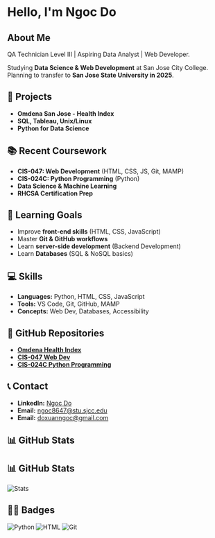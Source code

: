 # Hello, I'm Ngoc Do

## About Me
QA Technician Level III | Aspiring Data Analyst | Web Developer.

Studying **Data Science & Web Development** at San Jose City College. Planning to transfer to **San Jose State University in 2025**.

## 🚀 Projects
- **Omdena San Jose - Health Index**
- **SQL, Tableau, Unix/Linux**
- **Python for Data Science**

## 📚 Recent Coursework
- **CIS-047: Web Development** (HTML, CSS, JS, Git, MAMP)
- **CIS-024C: Python Programming** (Python)
- **Data Science & Machine Learning**
- **RHCSA Certification Prep**

## 🎯 Learning Goals
- Improve **front-end skills** (HTML, CSS, JavaScript)
- Master **Git & GitHub workflows**
- Learn **server-side development** (Backend Development)
- Learn **Databases** (SQL & NoSQL basics)

## 💻 Skills
- **Languages:** Python, HTML, CSS, JavaScript
- **Tools:** VS Code, Git, GitHub, MAMP
- **Concepts:** Web Dev, Databases, Accessibility

## 📂 GitHub Repositories
- **[Omdena Health Index](https://github.com/NGOCDO2425/OMDENA2024)**
- **[CIS-047 Web Dev](https://github.com/NGOCDO2425/NGOCDO2425)**
- **[CIS-024C Python Programming](https://github.com/NGOCDO2425/Lupes-Lookup-App)**

## 📞 Contact
- **LinkedIn:** [Ngoc Do](https://www.linkedin.com/in/ngoc-do-342a3a34b/)
- **Email:** [ngoc8647@stu.sjcc.edu](mailto:ngoc8647@stu.sjcc.edu)
- **Email:** [doxuanngoc@gmail.com](mailto:doxuanngoc@gmail.com)

## 📊 GitHub Stats
## 📊 GitHub Stats
![Stats](https://github-readme-stats.vercel.app/api?username=NGOCDO2425&show_icons=true&theme=tokyonight)

## 🧑‍💻 Badges
![Python](https://img.shields.io/badge/Python-Intermediate-blue)
![HTML](https://img.shields.io/badge/HTML-Intermediate-yellow)
![Git](https://img.shields.io/badge/Git-Intermediate-orange)

